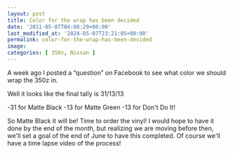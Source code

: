 ```yaml
---
layout: post
title: Color for the wrap has been decided
date: '2011-05-07T04:00:29+00:00'
last_modified_at: '2024-05-07T23:21:05+00:00'
permalink: color-for-the-wrap-has-been-decided
image:
categories: [ 350z, Nissan ]
---
```

A week ago I posted a “question” on Facebook to see what color we should wrap the 350z in. 

Well it looks like the final tally is 31/13/13

-31 for Matte Black
-13 for Matte Green
-13 for Don't Do It!

So Matte Black it will be! Time to order the vinyl! I would hope to have it done by the end of the month, but realizing we are moving before then, we'll set a goal of the end of June to have this completed. Of course we'll have a time lapse video of the process!


